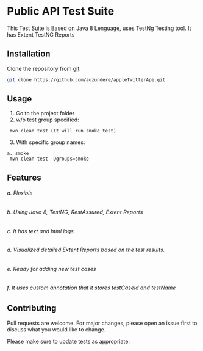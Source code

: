 # Public API  Test Suite

This Test Suite is Based on Java 8 Lenguage, uses TestNg Testing tool. It has Extent TestNG Reports

## Installation

Clone the repository from [git](https://github.com/auzundere/appleTwitterApi).

```bash
git clone https://github.com/auzundere/appleTwitterApi.git
```

## Usage
1. Go to the project folder
2. w/o test group specified:
```mvn
 mvn clean test (It will run smoke test)
```
3. With specific group names:
```
a. smoke
 mvn clean test -Dgroups=smoke
``` 
## Features
###### a. Flexible
###### b. Using Java 8, TestNG, RestAssured, Extent Reports
###### c. It has text and html logs
###### d. Visualized detailed Extent Reports based on the test results.
###### e. Ready for adding new test cases
###### f. It uses custom annotation that it stores testCaseId and testName
 
## Contributing
Pull requests are welcome. For major changes, please open an issue first to discuss what you would like to change.

Please make sure to update tests as appropriate.